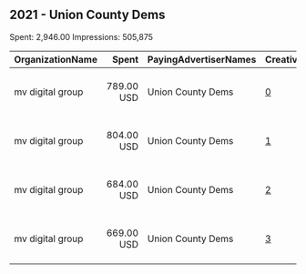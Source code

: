 ## 2021 - Union County Dems 
Spent: 2,946.00
Impressions: 505,875

|OrganizationName|Spent|PayingAdvertiserNames|CreativeUrls|Impressions|Genders|AgeBrackets|CountryCodes|BillingAddresses|CandidateBallotInformation|
|:---|---:|:---|:---|---:|:---|:---|:---|:---|:---|
|mv digital group|789.00 USD|Union County Dems|[0](https://www.snap.com/political-ads/asset/0b198d667acb38adfa2ad3a7890cfd14aff625aa198e63ff04f4e694c25eaf81?mediaType=mp4)|137,894||18+|united states|"One, World Trade Center ,new york,10007,US"|Joe Signorello|
|mv digital group|804.00 USD|Union County Dems|[1](https://www.snap.com/political-ads/asset/7913f0b270d724f8e76e1a12a7543eb0d926cc2406a5d3deab904b2e37f7394d?mediaType=mp4)|135,567||18+|united states|"One, World Trade Center ,new york,10007,US"|Joe Signorello|
|mv digital group|684.00 USD|Union County Dems|[2](https://www.snap.com/political-ads/asset/7a8d456e9bd881a88397375f4dc618103a8bee8ad21a9be48a8002ef28606978?mediaType=mp4)|120,259||18+|united states|"One, World Trade Center ,new york,10007,US"|Joe Signorello|
|mv digital group|669.00 USD|Union County Dems|[3](https://www.snap.com/political-ads/asset/5aca7c8b32fb89fc4fac28aeec8e1423c626c727a9f42f23b613f22a12940ef2?mediaType=mp4)|112,155||18+|united states|"One, World Trade Center ,new york,10007,US"|Joe Signorello|
